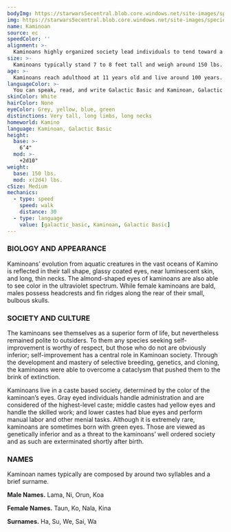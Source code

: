 ```yaml
---
bodyImg: https://starwars5ecentral.blob.core.windows.net/site-images/species/species_kaminoan.png
img: https://starwars5ecentral.blob.core.windows.net/site-images/species/species_kaminoan.png
name: Kaminoan
source: ec
speedColor: ''
alignment: >-
  Kaminoans highly organized society lead individuals to tend toward a lawful alignment, though there are exceptions.
size: >-
  Kaminoans typically stand 7 to 8 feet tall and weigh around 150 lbs. Regardless of your position in that range, your size is Medium.
age: >-
  Kaminoans reach adulthood at 11 years old and live around 100 years.
languageColor: >-
  You can speak, read, and write Galactic Basic and Kaminoan, Galactic Basic. 
skinColor: White
hairColor: None
eyeColor: Grey, yellow, blue, green
distinctions: Very tall, long limbs, long necks
homeworld: Kamino
language: Kaminoan, Galactic Basic
height:
  base: >-
    6’4"
  mod: >-
    +2d10"
weight:
  base: 150 lbs.
  mod: x(2d4) lbs.
cSize: Medium
mechanics:
  - type: speed
    speed: walk
    distance: 30
  - type: language
    value: [galactic_basic, Kaminoan, Galactic Basic]
---
```

### BIOLOGY AND APPEARANCE
Kaminoans’ evolution from aquatic creatures in the vast oceans of Kamino is reflected in their tall shape, glassy coated eyes, near luminescent skin, and long, thin necks. The almond-shaped eyes of kaminoans are also able to see color in the ultraviolet spectrum. While female kaminoans are bald, males possess headcrests and fin ridges along the rear of their small, bulbous skulls.

### SOCIETY AND CULTURE
The kaminoans see themselves as a superior form of life, but nevertheless remained polite to outsiders. To them any species seeking self-improvement is worthy of respect, but those who do not are obviously inferior; self-improvement has a central role in Kaminoan society. Through the development and mastery of selective breeding, genetics, and cloning, the kaminoans were able to overcome a cataclysm that pushed them to the brink of extinction.

Kaminoans live in a caste based society, determined by the color of the kaminoan’s eyes. Gray eyed individuals handle administration and are considered of the highest-level caste; middle castes had yellow eyes and handle the skilled work; and lower castes had blue eyes and perform manual labor and other menial tasks. Although it is extremely rare, kaminoans are sometimes born with green eyes. Those are viewed as genetically inferior and as a threat to the kaminoans’ well ordered society and as such are exterminated shortly after birth.

### NAMES
Kaminoan names typically are composed by around two syllables and a brief surname.

__Male Names.__ Lama, Ni, Orun, Koa

__Female Names.__ Taun, Ko, Nala, Kina

__Surnames.__ Ha, Su, We, Sai, Wa



    